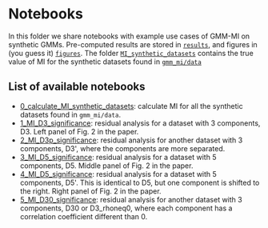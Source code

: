 # Notebooks

In this folder we share notebooks with example use cases of GMM-MI on synthetic GMMs. Pre-computed results are stored in [`results`](https://github.com/dpiras/MI_estimation/tree/main/notebooks/synthetic_GMMs/results), and figures in (you guess it) [`figures`](https://github.com/dpiras/MI_estimation/tree/main/notebooks/synthetic_GMMs/figures). The folder [`MI_synthetic_datasets`](https://github.com/dpiras/MI_estimation/tree/main/notebooks/synthetic_GMMs/MI_synthetic_datasets) contains the true value of MI for the synthetic datasets found in [`gmm_mi/data`](https://github.com/dpiras/MI_estimation/tree/main/gmm_mi/data)

## List of available notebooks

- [0_calculate_MI_synthetic_datasets](https://github.com/dpiras/MI_estimation/blob/main/notebooks/synthetic_GMMs/0_calculate_MI_synthetic_datasets.ipynb): calculate MI for all the synthetic datasets found in `gmm_mi/data`.
- [1_MI_D3_significance](https://github.com/dpiras/MI_estimation/blob/main/notebooks/synthetic_GMMs/1_MI_D3_significance.ipynb): residual analysis for a dataset with 3 components, D3. Left panel of Fig. 2 in the paper.
- [2_MI_D3p_significance](https://github.com/dpiras/MI_estimation/blob/main/notebooks/synthetic_GMMs/2_MI_D3p_significance.ipynb): residual analysis for another dataset with 3 components, D3', where the components are more separated.
- [3_MI_D5_significance](https://github.com/dpiras/MI_estimation/blob/main/notebooks/synthetic_GMMs/3_MI_D5_significance.ipynb): residual analysis for a dataset with 5 components, D5. Middle panel of Fig. 2 in the paper.
- [4_MI_D5_significance](https://github.com/dpiras/MI_estimation/blob/main/notebooks/synthetic_GMMs/4_MI_D5p_significance.ipynb): residual analysis for a dataset with 5 components, D5'. This is identical to D5, but one component is shifted to the right. Right panel of Fig. 2 in the paper.
- [5_MI_D30_significance](https://github.com/dpiras/MI_estimation/blob/main/notebooks/synthetic_GMMs/5_MI_D30_significance.ipynb): residual analysis for another dataset with 3 components, D30 or D3_rhoneq0, where each component has a correlation coefficient different than 0.

